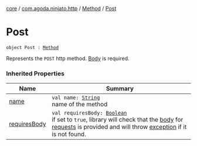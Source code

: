 [core](../../index.md) / [com.agoda.ninjato.http](../index.md) / [Method](index.md) / [Post](./-post.md)

# Post

`object Post : `[`Method`](index.md)

Represents the `POST` http method. [Body](../-body/index.md) is required.

### Inherited Properties

| Name | Summary |
|---|---|
| [name](name.md) | `val name: `[`String`](https://kotlinlang.org/api/latest/jvm/stdlib/kotlin/-string/index.html)<br>name of the method |
| [requiresBody](requires-body.md) | `val requiresBody: `[`Boolean`](https://kotlinlang.org/api/latest/jvm/stdlib/kotlin/-boolean/index.html)<br>if set to `true`, library will check that the [body](../-body/index.md) for [requests](../-request/index.md) is provided and will throw [exception](../../com.agoda.ninjato.exception/-missing-body-exception/index.md) if it is not found. |
